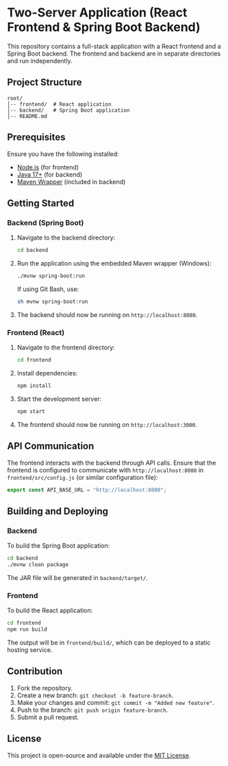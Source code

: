 # Two-Server Application (React Frontend & Spring Boot Backend)

This repository contains a full-stack application with a React frontend and a Spring Boot backend. The frontend and backend are in separate directories and run independently.

## Project Structure

```
root/
│-- frontend/  # React application
│-- backend/   # Spring Boot application
│-- README.md
```

## Prerequisites

Ensure you have the following installed:
- [Node.js](https://nodejs.org/) (for frontend)
- [Java 17+](https://adoptium.net/) (for backend)
- [Maven Wrapper](https://maven.apache.org/wrapper/) (included in backend)

## Getting Started

### Backend (Spring Boot)

1. Navigate to the backend directory:
   ```sh
   cd backend
   ```
2. Run the application using the embedded Maven wrapper (Windows):
   ```sh
   ./mvnw spring-boot:run
   ```
   If using Git Bash, use:
   ```sh
   sh mvnw spring-boot:run
   ```
3. The backend should now be running on `http://localhost:8080`.

### Frontend (React)

1. Navigate to the frontend directory:
   ```sh
   cd frontend
   ```
2. Install dependencies:
   ```sh
   npm install
   ```
3. Start the development server:
   ```sh
   npm start
   ```
4. The frontend should now be running on `http://localhost:3000`.

## API Communication

The frontend interacts with the backend through API calls. Ensure that the frontend is configured to communicate with `http://localhost:8080` in `frontend/src/config.js` (or similar configuration file):

```js
export const API_BASE_URL = "http://localhost:8080";
```

## Building and Deploying

### Backend
To build the Spring Boot application:
```sh
cd backend
./mvnw clean package
```
The JAR file will be generated in `backend/target/`.

### Frontend
To build the React application:
```sh
cd frontend
npm run build
```
The output will be in `frontend/build/`, which can be deployed to a static hosting service.

## Contribution
1. Fork the repository.
2. Create a new branch: `git checkout -b feature-branch`.
3. Make your changes and commit: `git commit -m "Added new feature"`.
4. Push to the branch: `git push origin feature-branch`.
5. Submit a pull request.

## License
This project is open-source and available under the [MIT License](LICENSE).

